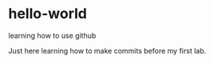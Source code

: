 # hello-world
learning how to use github


Just here learning how to make commits before my first lab. 
